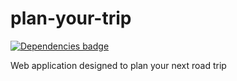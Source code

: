 # plan-your-trip
[![Dependencies badge](https://david-dm.org/ChristopheHoch/plan-your-trip.png)](https://david-dm.org/ChristopheHoch/plan-your-trip)

Web application designed to plan your next road trip
